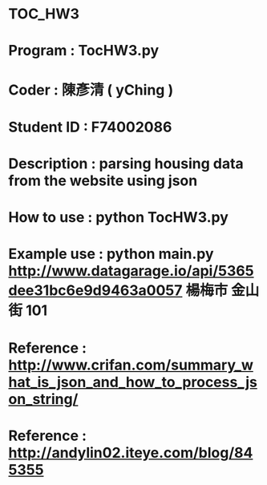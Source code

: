 TOC_HW3
===============
# Program : TocHW3.py
# Coder :  陳彥清 ( yChing )
# Student ID :  F74002086
# Description : parsing housing data from the website using json 
# How to use : python TocHW3.py <url> <dist> <road> <year>
# Example use : python main.py http://www.datagarage.io/api/5365dee31bc6e9d9463a0057 楊梅市 金山街 101
# Reference : http://www.crifan.com/summary_what_is_json_and_how_to_process_json_string/
# Reference : http://andylin02.iteye.com/blog/845355